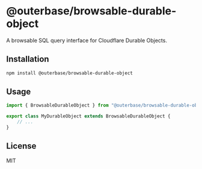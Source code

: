 # @outerbase/browsable-durable-object

A browsable SQL query interface for Cloudflare Durable Objects.

## Installation

```bash
npm install @outerbase/browsable-durable-object
```

## Usage
```typescript
import { BrowsableDurableObject } from "@outerbase/browsable-durable-object";

export class MyDurableObject extends BrowsableDurableObject {
    // ...
}
```

## License

MIT